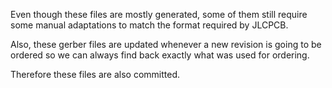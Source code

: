 Even though these files are mostly generated, some of them still require some
manual adaptations to match the format required by JLCPCB.

Also, these gerber files are updated whenever a new revision is going to be
ordered so we can always find back exactly what was used for ordering.

Therefore these files are also committed.
